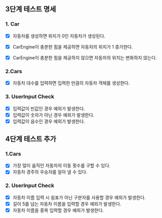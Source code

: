## 3단계 테스트 명세

### 1. Car
- [X] 자동차를 생성하면 위치가 0인 자동차가 생성된다.
- [X] CarEngine이 충분한 힘을 제공하면 자동차의 위치가 1 증가한다.
- [X] CarEngine이 충분한 힘을 제공하지 않으면 자동차의 위치는 변화하지 않는다.


### 2.Cars
- [X] 자동차 대수를 입력하면 입력한 만큼의 자동차 객체를 생성한다.


### 3. UserInput Check
- [X] 입력값이 빈값인 경우 예외가 발생한다.
- [X] 입력값이 숫자가 아닌 경우 예외가 발생한다.
- [X] 입력값이 음수인 경우 예외가 발생한다.

## 4단계 테스트 추가

### 1.Cars
- [X] 가장 많이 움직인 자동차의 이동 횟수를 구할 수 있다.
- [X] 자동차 경주의 우승자를 알아 낼 수 있다.

### 2. UserInput Check
- [X] 자동차 이름 입력 시 쉼표가 아닌 구분자를 사용할 경우 예외가 발생한다.
- [X] 길이 5를 넘는 자동차 이름을 입력할 경우 예외가 발생한다.
- [X] 자동차 이름을 중복 입력할 경우 예외가 발생한다.
